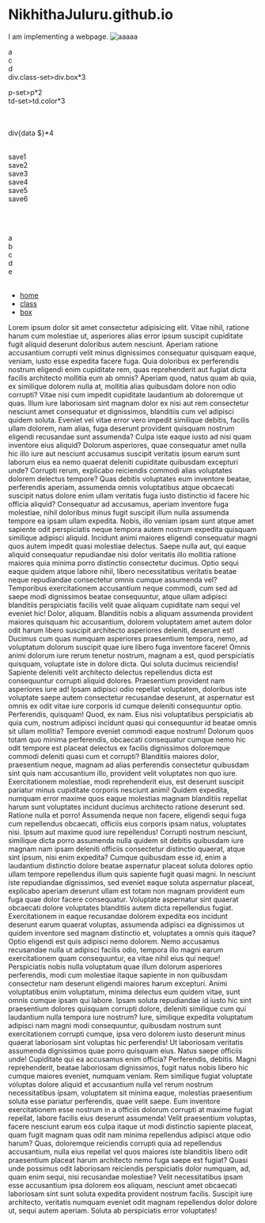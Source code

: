 # NikhithaJuluru.github.io
I am implementing a webpage.
![aaaaa](https://user-images.githubusercontent.com/88888379/129846844-ad143468-872e-40a5-9465-ac8c2643c045.jpg)
<!DOCTYPE html>
<html lang="en">
<head>
    <meta charset="UTF-8">
    <meta http-equiv="X-UA-Compatible" content="IE=edge">
    <meta name="viewport" content="width=device-width, initial-scale=1.0">
    <title>Document</title>
    <link rel="stylesheet" href="style(a).css">
</head>
<body>
    <div class="class-set">
        <div class="box">a</div>
        <div class="box">c</div>
        <div class="box">d</div>
    </div>
    div.class-set>div.box*3
    <p-set>
        <p></p>
        <p></p>
    </p-set>
    p-set>p*2 <br>
    <td-set>
        <td class="color"></td>
        <td class="color"></td>
        <td class="color"></td>
    </td-set>
    td-set>td.color*3
<br><br><br>

div{data $}*4
<br><br>


<div class="container">
    <div class="see" id="a">save1</div>
    <div class="see" id="b">save2</div>
    <div class="see" id="c">save3</div>
    <div class="see" id="d">save4</div>
    <div class="see">save5</div>
    <div class="see">save6</div>
</div>


<br><br>
<div class="flex-container">
    <div class="flex-item" id="flex-item-a">a</div>
    <div class="flex-item" id="flex-item-b">b</div>
    <div class="flex-item" id="flex-item-c">c</div>
    <div class="flex-item" id="flex-item-d">d</div>
    <div class="flex-item" id="flex-item-e">e</div>
</div>




<br>
<ul>
    <li><a href="#">home</a> </li>
    <li><a href="#">class</a></li>
    <li><a href="#">box</a></li>
</ul>
<p> Lorem ipsum dolor sit amet consectetur adipisicing elit. Vitae nihil, ratione harum cum molestiae ut, asperiores alias error ipsum suscipit cupiditate fugit aliquid deserunt doloribus autem nesciunt. Aperiam ratione accusantium corrupti velit minus dignissimos consequatur quisquam eaque, veniam, iusto esse expedita facere fuga. Quia doloribus ex perferendis nostrum eligendi enim cupiditate rem, quas reprehenderit aut fugiat dicta facilis architecto mollitia eum ab omnis? Aperiam quod, natus quam ab quia, ex similique dolorem nulla at, mollitia alias quibusdam dolore non odio corrupti? Vitae nisi cum impedit cupiditate laudantium ab doloremque ut quas. Illum iure laboriosam sint magnam dolor ex nisi aut rem consectetur nesciunt amet consequatur et dignissimos, blanditiis cum vel adipisci quidem soluta. Eveniet vel vitae error vero impedit similique debitis, facilis ullam dolorem, nam alias, fuga deserunt provident quisquam nostrum eligendi recusandae sunt assumenda? Culpa iste eaque iusto ad nisi quam inventore eius aliquid? Dolorum asperiores, quae consequatur amet nulla hic illo iure aut nesciunt accusamus suscipit veritatis ipsum earum sunt laborum eius ea nemo quaerat deleniti cupiditate quibusdam excepturi unde? Corrupti rerum, explicabo reiciendis commodi alias voluptates dolorem delectus tempore? Quas debitis voluptates eum inventore beatae, perferendis aperiam, assumenda omnis voluptatibus atque obcaecati suscipit natus dolore enim ullam veritatis fuga iusto distinctio id facere hic officia aliquid? Consequatur ad accusamus, aperiam inventore fuga molestiae, nihil doloribus minus fugit suscipit illum nulla assumenda tempore ea ipsam ullam expedita. Nobis, illo veniam ipsam sunt atque amet sapiente odit perspiciatis neque tempora autem nostrum expedita quisquam similique adipisci aliquid. Incidunt animi maiores eligendi consequatur magni quos autem impedit quasi molestiae delectus. Saepe nulla aut, qui eaque aliquid consequatur repudiandae nisi dolor veritatis illo mollitia ratione maiores quia minima porro distinctio consectetur ducimus. Optio sequi eaque quidem atque labore nihil, libero necessitatibus veritatis beatae neque repudiandae consectetur omnis cumque assumenda vel? Temporibus exercitationem accusantium neque commodi, cum sed ad saepe modi dignissimos beatae consequuntur, atque ullam adipisci blanditiis perspiciatis facilis velit quae aliquam cupiditate nam sequi vel eveniet hic! Dolor, aliquam. Blanditiis nobis a aliquam assumenda provident maiores quisquam hic accusantium, dolorem voluptatem amet autem dolor odit harum libero suscipit architecto asperiores deleniti, deserunt est! Ducimus cum quas numquam asperiores praesentium tempora, nemo, ad voluptatum dolorum suscipit quae iure libero fuga inventore facere! Omnis animi dolorum iure rerum tenetur nostrum, magnam a est, quod perspiciatis quisquam, voluptate iste in dolore dicta. Qui soluta ducimus reiciendis! Sapiente deleniti velit architecto delectus repellendus dicta est consequuntur corrupti aliquid dolores. Praesentium provident nam asperiores iure ad! Ipsam adipisci odio repellat voluptatem, doloribus iste voluptate saepe autem consectetur recusandae deserunt, at aspernatur est omnis ex odit vitae iure corporis id cumque deleniti consequuntur optio. Perferendis, quisquam! Quod, ex nam. Eius nisi voluptatibus perspiciatis ab quia cum, nostrum adipisci incidunt quasi qui consequuntur id beatae omnis sit ullam mollitia? Tempore eveniet commodi eaque nostrum! Dolorum quos totam quo minima perferendis, obcaecati consequatur cumque nemo hic odit tempore est placeat delectus ex facilis dignissimos doloremque commodi deleniti quasi cum et corrupti? Blanditiis maiores dolor, praesentium neque, magnam ad alias perferendis consectetur quibusdam sint quis nam accusantium illo, provident velit voluptates non quo iure. Exercitationem molestiae, modi reprehenderit eius, est deserunt suscipit pariatur minus cupiditate corporis nesciunt animi! Quidem expedita, numquam error maxime quos eaque molestias magnam blanditiis repellat harum sunt voluptates incidunt ducimus architecto ratione deserunt sed. Ratione nulla et porro! Assumenda neque non facere, eligendi sequi fuga cum repellendus obcaecati, officiis eius corporis ipsam natus, voluptates nisi. Ipsum aut maxime quod iure repellendus! Corrupti nostrum nesciunt, similique dicta porro assumenda nulla quidem sit debitis quibusdam iure magnam nam ipsam deleniti officiis consectetur distinctio quaerat, atque sint ipsum, nisi enim expedita? Cumque quibusdam esse id, enim a laudantium distinctio dolore beatae aspernatur placeat soluta dolores optio ullam tempore repellendus illum quis sapiente fugit quasi magni. In nesciunt iste repudiandae dignissimos, sed eveniet eaque soluta aspernatur placeat, explicabo aperiam deserunt ullam est totam non magnam provident eum fuga quae dolor facere consequatur. Voluptate aspernatur sint quaerat obcaecati dolore voluptates blanditiis autem dicta repellendus fugiat. Exercitationem in eaque recusandae dolorem expedita eos incidunt deserunt earum quaerat voluptas, assumenda adipisci ea dignissimos ut quidem inventore sed magnam distinctio et, voluptates a omnis quis itaque? Optio eligendi est quis adipisci nemo dolorem. Nemo accusamus recusandae nulla ut adipisci facilis odio, tempora illo magni earum exercitationem quam consequuntur, ea vitae nihil eius qui neque! Perspiciatis nobis nulla voluptatum quae illum dolorum asperiores perferendis, modi cum molestiae itaque sapiente in non quibusdam consectetur nam deserunt eligendi maiores harum excepturi. Animi voluptatibus enim voluptatum, minima delectus eum quidem vitae, sunt omnis cumque ipsam qui labore. Ipsam soluta repudiandae id iusto hic sint praesentium dolores quisquam corrupti dolore, deleniti similique cum qui laudantium nulla tempora iure nostrum? Iure, similique expedita voluptatum adipisci nam magni modi consequuntur, quibusdam nostrum sunt exercitationem corrupti cumque, ipsa vero dolorem iusto deserunt minus quaerat laboriosam sint voluptas hic perferendis! Ut laboriosam veritatis assumenda dignissimos quae porro quisquam eius. Natus saepe officiis unde! Cupiditate qui ea accusamus enim officia? Perferendis, debitis. Magni reprehenderit, beatae laboriosam dignissimos, fugit natus nobis libero hic cumque maiores eveniet, numquam veniam. Rem similique fugiat voluptate voluptas dolore aliquid et accusantium nulla vel rerum nostrum necessitatibus ipsam, voluptatem sit minima eaque, molestias praesentium soluta esse pariatur perferendis, quae velit saepe. Eum inventore exercitationem esse nostrum in a officiis dolorum corrupti at maxime fugiat repellat, labore facilis eius deserunt assumenda! Velit praesentium voluptas, facere nesciunt earum eos culpa itaque ut modi distinctio sapiente placeat, quam fugit magnam quas odit nam minima repellendus adipisci atque odio harum? Quas, doloremque reiciendis corrupti quia ad repellendus accusantium, nulla eius repellat vel quos maiores iste blanditiis libero odit praesentium placeat harum architecto nemo fuga saepe est fugiat? Quasi unde possimus odit laboriosam reiciendis perspiciatis dolor numquam, ad, quam enim sequi, nisi recusandae molestiae? Velit necessitatibus ipsam esse accusantium ipsa dolorem eos aliquam, nesciunt amet obcaecati laboriosam sint sunt soluta expedita provident nostrum facilis. Suscipit iure architecto, veritatis numquam eveniet odit magnam repellendus dolor dolore ut, sequi autem aperiam. Soluta ab perspiciatis error voluptates!</p>
</body>
</html>
